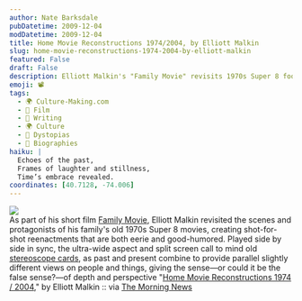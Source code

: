 ```yaml
---
author: Nate Barksdale
pubDatetime: 2009-12-04
modDatetime: 2009-12-04
title: Home Movie Reconstructions 1974/2004, by Elliott Malkin
slug: home-movie-reconstructions-1974-2004-by-elliott-malkin
featured: False
draft: False
description: Elliott Malkin's "Family Movie" revisits 1970s Super 8 footage, merging past and present through shot-for-shot reenactments.
emoji: 📽️
tags:
  - 🌍 Culture-Making.com
  - 🎥 Film
  - 📝 Writing
  - 🌍 Culture
  - 🌌 Dystopias
  - 📖 Biographies
haiku: |
  Echoes of the past,  
  Frames of laughter and stillness,  
  Time’s embrace revealed.
coordinates: [40.7128, -74.006]
---
```


[![](http://culture-making.com/media/familymovies.jpg)](http://dziga.com/family/reconstructions/)  
As part of his short film [Family Movie](http://web.archive.org/web/20100505124444/http://www.dziga.com:80/family/), Elliott Malkin revisited the scenes and protagonists of his family's old 1970s Super 8 movies, creating shot-for-shot reenactments that are both eerie and good-humored. Played side by side in sync, the ultra-wide aspect and split screen call to mind old [stereoscope cards](http://images.google.com/images?hl=en&client=firefox-a&rls=org.mozilla:en-US:official&hs=faJ&num=100&q=stereoscope+cards&um=1&ie=UTF-8&ei=1WEZS-_4B5SkswOYgqn3Bw&sa=X&oi=image_result_group&ct=title&resnum=4&ved=0CCgQsAQwAw), as past and present combine to provide parallel slightly different views on people and things, giving the sense—or could it be the false sense?—of depth and perspective
"[Home Movie Reconstructions 1974 / 2004](http://web.archive.org/web/20100515114500/http://dziga.com:80/family/reconstructions/)," by Elliott Malkin :: via [The Morning News](http://www.themorningnews.org/archives/headlines/2009/November/05/)
